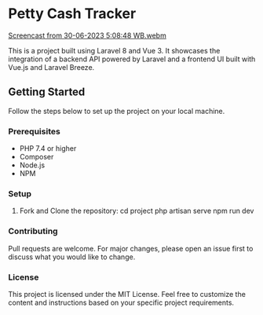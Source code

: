 # Petty Cash Tracker
[Screencast from 30-06-2023  5:08:48 WB.webm](https://github.com/Monica-Macharia/Petty-Cash-Tracker/assets/106350290/94f8cf6d-7a5d-42ed-a3e5-640871efc205)

This is a project built using Laravel 8 and Vue 3. It showcases the integration of a backend API powered by Laravel and a frontend UI built with Vue.js and Laravel Breeze.


## Getting Started

Follow the steps below to set up the project on your local machine.

### Prerequisites

- PHP 7.4 or higher
- Composer
- Node.js
- NPM

### Setup

1. Fork and Clone the repository:
    cd project
    php artisan serve
    npm run dev

### Contributing
Pull requests are welcome. For major changes, please open an issue first to discuss what you would like to change.

### License
This project is licensed under the MIT License.
Feel free to customize the content and instructions based on your specific project requirements.
